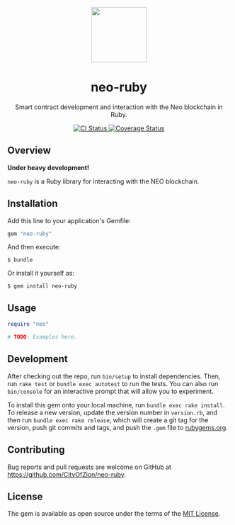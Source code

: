 <p align="center">
  <img
    src="http://res.cloudinary.com/vidsy/image/upload/v1503160820/CoZ_Icon_DARKBLUE_200x178px_oq0gxm.png"
    width="125px;">
</p>

<h1 align="center">neo-ruby</h1>

<p align="center">
  Smart contract development and interaction with the Neo blockchain in Ruby.
</p>

<p align="center">
  <a href="https://travis-ci.org/CityOfZion/neo-ruby">
    <img src="https://travis-ci.org/CityOfZion/neo-ruby.svg?branch=master" alt='CI Status' />
  </a>
  <a href='https://coveralls.io/github/CityOfZion/neo-ruby?branch=master'>
    <img src='https://coveralls.io/repos/github/CityOfZion/neo-ruby/badge.svg?branch=master' alt='Coverage Status' />
  </a>
</p>

## Overview

**Under heavy development!**

`neo-ruby` is a Ruby library for interacting with the NEO blockchain.

## Installation

Add this line to your application's Gemfile:

```ruby
gem "neo-ruby"
```

And then execute:

    $ bundle

Or install it yourself as:

    $ gem install neo-ruby

## Usage

```ruby
require "neo"

# TODO: Examples here.
```

## Development

After checking out the repo, run `bin/setup` to install dependencies. Then, run `rake test` or `bundle exec autotest` to run the tests. You can also run `bin/console` for an interactive prompt that will allow you to experiment.

To install this gem onto your local machine, run `bundle exec rake install`. To release a new version, update the version number in `version.rb`, and then run `bundle exec rake release`, which will create a git tag for the version, push git commits and tags, and push the `.gem` file to [rubygems.org](https://rubygems.org).

## Contributing

Bug reports and pull requests are welcome on GitHub at https://github.com/CityOfZion/neo-ruby.

## License

The gem is available as open source under the terms of the [MIT License](https://opensource.org/licenses/MIT).
